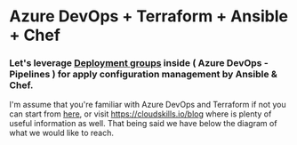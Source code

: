 # Azure DevOps + Terraform + Ansible + Chef
### Let's leverage [Deployment groups](https://docs.microsoft.com/en-us/azure/devops/pipelines/release/deployment-groups/?view=azure-devops) inside ( Azure DevOps - Pipelines ) for apply configuration management by Ansible & Chef.

I'm assume that you're familiar with Azure DevOps and Terraform if not you can start from [here](https://medium.com/faun/lets-do-devops-build-an-azure-devops-terraform-pipeline-part-1-2-9ab301f3923c?), or visit https://cloudskills.io/blog where is plenty of useful information as well. That being said we have below the diagram of what we would like to reach.


